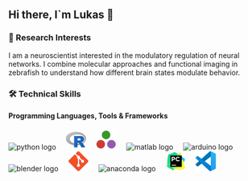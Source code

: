 ## Hi there, I`m Lukas 👋
### 🔬 Research Interests
I am a neuroscientist interested in the modulatory regulation of neural networks. I combine molecular approaches and functional imaging in zebrafish to understand how different brain states modulate behavior.

### 🛠️ Technical Skills
#### Programming Languages, Tools & Frameworks
<div align="left">
  <img src="https://cdn.jsdelivr.net/gh/devicons/devicon/icons/python/python-original.svg" height="40" alt="python logo"  />
  <img width="12" />
  <img src="https://github.com/devicons/devicon/blob/v2.16.0/icons/r/r-original.svg" height="40" alt="R logo"  />
  <img width="12" />
  <img src="https://github.com/devicons/devicon/blob/v2.16.0/icons/julia/julia-original.svg" height="40" alt="Julia logo"  />
  <img width="12" />
  <img src="https://cdn.jsdelivr.net/gh/devicons/devicon/icons/matlab/matlab-original.svg" height="40" alt="matlab logo"  />
  <img width="12" />  
  <img src="https://cdn.jsdelivr.net/gh/devicons/devicon/icons/arduino/arduino-original.svg" height="40" alt="arduino logo"  />
  <img width="12" />
  <img src="https://cdn.jsdelivr.net/gh/devicons/devicon/icons/blender/blender-original.svg" height="40" alt="blender logo"  />
  <img width="12" />
  <img src="https://github.com/devicons/devicon/blob/v2.16.0/icons/git/git-original.svg" height="40" alt="git logo"  />
  <img width="12" />
  <img src="https://cdn.jsdelivr.net/gh/devicons/devicon/icons/anaconda/anaconda-original.svg" height="40" alt="anaconda logo"  />
  <img width="12" />
  <img src="https://github.com/devicons/devicon/blob/v2.16.0/icons/pycharm/pycharm-original.svg" height="40" alt="pycharm logo"  />
  <img width="12" />
  <img src="https://github.com/devicons/devicon/blob/v2.16.0/icons/vscode/vscode-original.svg" height="40" alt="pycharm logo"  />
  <img width="12" />
<!--
 [![Anurag's GitHub stats](https://github-readme-stats.vercel.app/api?username=Anneser)](https://github.com/anuraghazra/github-readme-stats)
</div>

###

**Anneser/Anneser** is a ✨ _special_ ✨ repository because its `README.md` (this file) appears on your GitHub profile.

Here are some ideas to get you started:

- 🔭 I’m currently working on ...
- 🌱 I’m currently learning ...
- 👯 I’m looking to collaborate on ...
- 🤔 I’m looking for help with ...
- 💬 Ask me about ...
- 📫 How to reach me: ...
- 😄 Pronouns: ...
- ⚡ Fun fact: ...
-->
